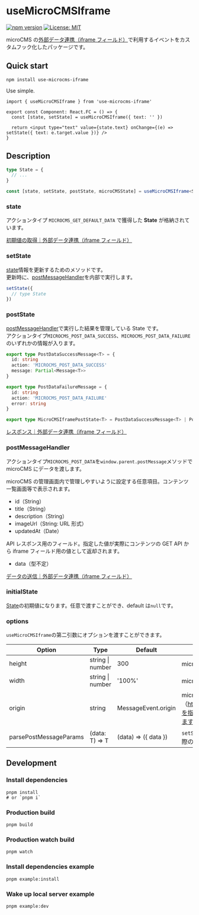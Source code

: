 # useMicroCMSIframe

[![npm version](https://badge.fury.io/js/use-microcms-iframe.svg)](https://badge.fury.io/js/use-microcms-iframe)
[![License: MIT](https://img.shields.io/badge/License-MIT-yellow.svg)](https://opensource.org/licenses/MIT)

microCMS の[外部データ連携（iframe フィールド）](https://document.microcms.io/manual/iframe-field)で利用するイベントをカスタムフック化したパッケージです。

## Quick start

```shell
npm install use-microcms-iframe
```

Use simple.

```tsx
import { useMicroCMSIframe } from 'use-microcms-iframe'

export const Component: React.FC = () => {
  const [state, setState] = useMicroCMSIframe({ text: '' })

  return <input type="text" value={state.text} onChange={(e) => setState({ text: e.target.value })} />
}
```

## Description

```ts
type State = {
  // ...
}

const [state, setState, postState, microCMSState] = useMicroCMSIframe<State>(initialState, options)
```

### state

アクションタイプ `MICROCMS_GET_DEFAULT_DATA` で獲得した **State** が格納されています。

[初期値の取得｜外部データ連携（iframe フィールド）](https://document.microcms.io/manual/iframe-field#h9e44c21a42)

### setState

[state](#state)情報を更新するためのメソッドです。<br />
更新時に、[postMessageHandler](#postmessagehandler)を内部で実行します。

```ts
setState({
  // type State
})
```

### postState

[postMessageHandler](#postmessagehandler)で実行した結果を管理している State です。<br />
アクションタイプ`MICROCMS_POST_DATA_SUCCESS`、`MICROCMS_POST_DATA_FAILURE`のいずれかの情報が入ります。

```ts
export type PostDataSuccessMessage<T> = {
  id: string
  action: 'MICROCMS_POST_DATA_SUCCESS'
  message: Partial<Message<T>>
}

export type PostDataFailureMessage = {
  id: string
  action: 'MICROCMS_POST_DATA_FAILURE'
  error: string
}

export type MicroCMSIframePostState<T> = PostDataSuccessMessage<T> | PostDataFailureMessage
```

[レスポンス｜外部データ連携（iframe フィールド）](https://document.microcms.io/manual/iframe-field#h349fe0c3e0)

### postMessageHandler

アクションタイプ`MICROCMS_POST_DATA`を`window.parent.postMessage`メソッドで microCMS にデータを渡します。

microCMS の管理画面内で管理しやすいように設定する任意項目。コンテンツ一覧画面等で表示されます。

- id（String）
- title（String）
- description（String）
- imageUrl（String: URL 形式）
- updatedAt（Date）

API レスポンス用のフィールド。指定した値が実際にコンテンツの GET API から iframe フィールド用の値として返却されます。

- data（型不定）

[データの送信｜外部データ連携（iframe フィールド）](https://document.microcms.io/manual/iframe-field#h7f543cc470)

### initialState

[State](#state)の初期値になります。任意で渡すことができ、default は`null`です。

### options

`useMicroCMSIframe`の第二引数にオプションを渡すことができます。

| Option                 | Type             | Default              | Description                                                                                               |
| ---------------------- | ---------------- | -------------------- | --------------------------------------------------------------------------------------------------------- |
| height                 | string \| number | 300                  | microCMS に表示する高さを指定できます                                                                     |
| width                  | string \| number | '100%'               | microCMS に表示する横幅を指定できます                                                                     |
| origin                 | string           | MessageEvent.origin  | microCMS 管理画面 URL（https://example.microcms.microcms.io）を指定して、セキュアに通信することができます |
| parsePostMessageParams | (data: T) => T   | (data) => ({ data }) | `setState`実行時に microCMS に通知を送る際のパースすることができます                                      |

## Development

### Install dependencies

```shell
pnpm install
# or `pnpm i`
```

### Production build

```shell
pnpm build
```

### Production watch build

```shell
pnpm watch
```

### Install dependencies example

```shell
pnpm example:install
```

### Wake up local server example

```shell
pnpm example:dev
```
